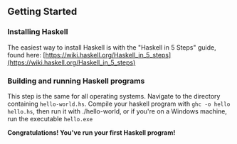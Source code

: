 ## Getting Started

### Installing Haskell
The easiest way to install Haskell is with the "Haskell in 5 Steps" guide, found here: [https://wiki.haskell.org/Haskell_in_5_steps](https://wiki.haskell.org/Haskell_in_5_steps)

### Building and running Haskell programs
This step is the same for all operating systems. Navigate to the directory containing `hello-world.hs`. 
Compile your haskell program with `ghc -o hello hello.hs`, then run it with ./hello-world, or if you're on a Windows machine, run the executable `hello.exe`


**Congratulations! You've run your first Haskell program!**
